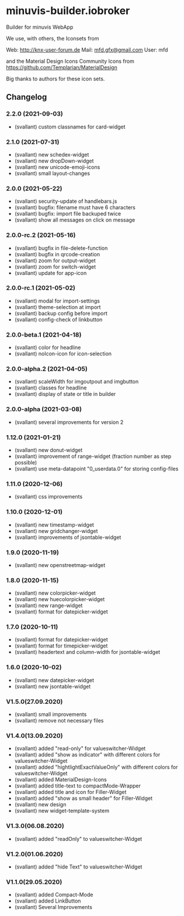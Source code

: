 # minuvis-builder.iobroker
Builder for minuvis WebApp

We use, with others, the Iconsets from

Web: http://knx-user-forum.de Mail: mfd.gfx@gmail.com User: mfd

and the Material Design Icons Community Icons from https://github.com/Templarian/MaterialDesign

Big thanks to authors for these icon sets.

## Changelog
### 2.2.0 (2021-09-03)
* (svallant) custom classnames for card-widget

### 2.1.0 (2021-07-31)
* (svallant) new schedex-widget
* (svallant) new dropDown-widget
* (svallant) new unicode-emoji-icons
* (svallant) small layout-changes

### 2.0.0 (2021-05-22)
* (svallant) security-update of handlebars.js
* (svallant) bugfix: filename must have 6 characters
* (svallant) bugfix: import file backuped twice
* (svallant) show all messages on click on message

### 2.0.0-rc.2 (2021-05-16)
* (svallant) bugfix in file-delete-function
* (svallant) bugfix in qrcode-creation
* (svallant) zoom for output-widget
* (svallant) zoom for switch-widget
* (svallant) update for app-icon

### 2.0.0-rc.1 (2021-05-02)
* (svallant) modal for import-settings
* (svallant) theme-selection at import
* (svallant) backup config before import
* (svallant) config-check of linkbutton

### 2.0.0-beta.1 (2021-04-18)
* (svallant) color for headline
* (svallant) noIcon-icon for icon-selection

### 2.0.0-alpha.2 (2021-04-05)
* (svallant) scaleWidth for imgoutpout and imgbutton
* (svallant) classes for headline
* (svallant) display of state or title in builder

### 2.0.0-alpha (2021-03-08)
* (svallant) several improvements for version 2

### 1.12.0 (2021-01-21)
* (svallant) new donut-widget
* (svallant) improvement of range-widget (fraction number as step possible)
* (svallant) use meta-datapoint "0_userdata.0" for storing config-files

### 1.11.0 (2020-12-06)
* (svallant) css improvements

### 1.10.0 (2020-12-01)
* (svallant) new timestamp-widget
* (svallant) new gridchanger-widget
* (svallant) improvements of jsontable-widget

### 1.9.0 (2020-11-19)
* (svallant) new openstreetmap-widget

### 1.8.0 (2020-11-15)
* (svallant) new colorpicker-widget
* (svallant) new huecolorpicker-widget
* (svallant) new range-widget
* (svallant) format for datepicker-widget

### 1.7.0 (2020-10-11)
* (svallant) format for datepicker-widget
* (svallant) format for timepicker-widget
* (svallant) headertext and column-width for jsontable-widget

### 1.6.0 (2020-10-02)
* (svallant) new datepicker-widget
* (svallant) new jsontable-widget

### V1.5.0(27.09.2020)
* (svallant) small improvements
* (svallant) remove not necessary files

### V1.4.0(13.09.2020)
* (svallant) added "read-only" for valueswitcher-Widget
* (svallant) added "show as indicator" with different colors for valueswitcher-Widget
* (svallant) added "hightlightExactValueOnly" with different colors for valueswitcher-Widget
* (svallant) added MaterialDesign-Icons
* (svallant) added title-text to compactMode-Wrapper
* (svallant) added title and icon for Filler-Widget
* (svallant) added "show as small header" for Filler-Widget
* (svallant) new design
* (svallant) new widget-template-system

### V1.3.0(06.08.2020)
* (svallant) added "readOnly" to valueswitcher-Widget

### V1.2.0(01.06.2020)
* (svallant) added "hide Text" to valueswitcher-Widget

### V1.1.0(29.05.2020)
* (svallant) added Compact-Mode
* (svallant) added LinkButton
* (svallant) Several Improvements
